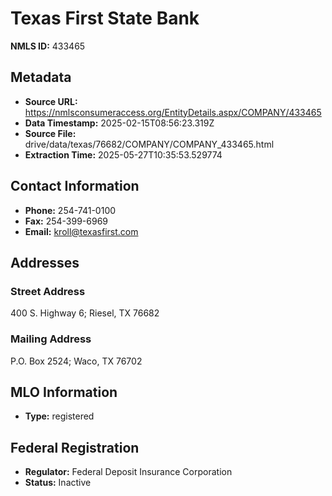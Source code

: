 # Texas First State Bank

**NMLS ID:** 433465

## Metadata
- **Source URL:** https://nmlsconsumeraccess.org/EntityDetails.aspx/COMPANY/433465
- **Data Timestamp:** 2025-02-15T08:56:23.319Z
- **Source File:** drive/data/texas/76682/COMPANY/COMPANY_433465.html
- **Extraction Time:** 2025-05-27T10:35:53.529774

## Contact Information
- **Phone:** 254-741-0100
- **Fax:** 254-399-6969
- **Email:** kroll@texasfirst.com

## Addresses
### Street Address
400 S. Highway 6; Riesel, TX 76682

### Mailing Address
P.O. Box 2524; Waco, TX 76702

## MLO Information
- **Type:** registered

## Federal Registration
- **Regulator:** Federal Deposit Insurance Corporation
- **Status:** Inactive

